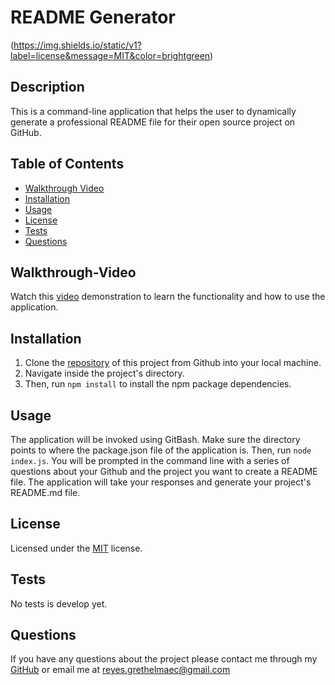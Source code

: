 # README Generator

(https://img.shields.io/static/v1?label=license&message=MIT&color=brightgreen)

## Description

This is a command-line application that helps the user to dynamically generate a professional README file for their open source project on GitHub.

## Table of Contents

* [Walkthrough Video](#Walkthrough-Video)    
* [Installation](#Installation)  
* [Usage](#Usage)   
* [License](#License)  
* [Tests](#Tests)  
* [Questions](#Questions)

## Walkthrough-Video

Watch this [video](https://) demonstration to learn the functionality and how to use the application.

## Installation 

1. Clone the [repository](https://github.com/Garethus/readme-generator) of this project from Github into your local machine. 
2. Navigate inside the project's directory. 
3. Then, run `npm install` to install the npm package dependencies. 

## Usage

The application will be invoked using GitBash. Make sure the directory points to where the package.json file of the application is. Then, run `node index.js`. You will be prompted in the command line with a series of questions about your Github and the project you want to create a README file. The application will take your responses and generate your project's README.md file.

## License

Licensed under the [MIT](./LICENSE) license.

## Tests

No tests is develop yet.

## Questions
    
If you have any questions about the project please contact me through my [GitHub](https://github.com/Garethus) or email me at reyes.grethelmaec@gmail.com


